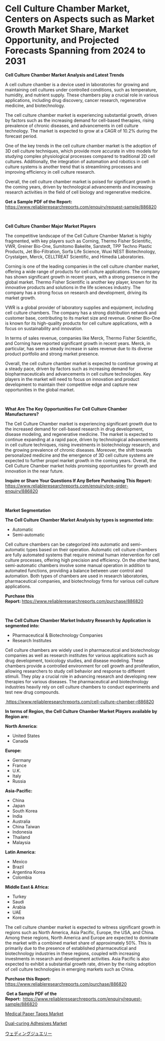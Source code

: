 <p><h1>Cell Culture Chamber Market, Centers on Aspects such as Market Growth Market Share, Market Opportunity, and Projected Forecasts Spanning from 2024 to 2031</h1></p><p><strong>Cell Culture Chamber Market Analysis and Latest Trends</strong></p>
<p><p>A cell culture chamber is a device used in laboratories for growing and maintaining cell cultures under controlled conditions, such as temperature, humidity, and nutrient supply. These chambers play a crucial role in various applications, including drug discovery, cancer research, regenerative medicine, and biotechnology.</p><p>The cell culture chamber market is experiencing substantial growth, driven by factors such as the increasing demand for cell-based therapies, rising prevalence of chronic diseases, and advancements in cell culture technology. The market is expected to grow at a CAGR of 10.2% during the forecast period.</p><p>One of the key trends in the cell culture chamber market is the adoption of 3D cell culture techniques, which provide more accurate in vitro models for studying complex physiological processes compared to traditional 2D cell cultures. Additionally, the integration of automation and robotics in cell culture systems is another trend that is streamlining processes and improving efficiency in cell culture research.</p><p>Overall, the cell culture chamber market is poised for significant growth in the coming years, driven by technological advancements and increasing research activities in the field of cell biology and regenerative medicine.</p></p>
<p><strong>Get a Sample PDF of the Report:&nbsp;</strong> <a href="https://www.reliableresearchreports.com/enquiry/request-sample/886820">https://www.reliableresearchreports.com/enquiry/request-sample/886820</a></p>
<p>&nbsp;</p>
<p><strong>Cell Culture Chamber Major Market Players</strong></p>
<p><p>The competitive landscape of the Cell Culture Chamber Market is highly fragmented, with key players such as Corning, Thermo Fisher Scientific, VWR, Greiner Bio-One, Sumitomo Bakelite, Sarstedt, TPP Techno Plastic Products, Jet Bio-Filtration, Sorfa Life Science, Wuxi NEST Biotechnology, Crystalgen, Merck, CELLTREAT Scientific, and Himedia Laboratories.</p><p>Corning is one of the leading companies in the cell culture chamber market, offering a wide range of products for cell culture applications. The company has shown significant growth in recent years, with a strong presence in the global market. Thermo Fisher Scientific is another key player, known for its innovative products and solutions in the life sciences industry. The company has a strong focus on research and development, driving its market growth.</p><p>VWR is a global provider of laboratory supplies and equipment, including cell culture chambers. The company has a strong distribution network and customer base, contributing to its market size and revenue. Greiner Bio-One is known for its high-quality products for cell culture applications, with a focus on sustainability and innovation.</p><p>In terms of sales revenue, companies like Merck, Thermo Fisher Scientific, and Corning have reported significant growth in recent years. Merck, in particular, has seen a steady increase in sales revenue due to its diverse product portfolio and strong market presence.</p><p>Overall, the cell culture chamber market is expected to continue growing at a steady pace, driven by factors such as increasing demand for biopharmaceuticals and advancements in cell culture technologies. Key players in the market will need to focus on innovation and product development to maintain their competitive edge and capture new opportunities in the global market.</p></p>
<p>&nbsp;</p>
<p><strong>What Are The Key Opportunities For Cell Culture Chamber Manufacturers?</strong></p>
<p><p>The Cell Culture Chamber market is experiencing significant growth due to the increased demand for cell-based research in drug development, disease modeling, and regenerative medicine. The market is expected to continue expanding at a rapid pace, driven by technological advancements in cell culture techniques, rising investments in biotechnology research, and the growing prevalence of chronic diseases. Moreover, the shift towards personalized medicine and the emergence of 3D cell culture systems are expected to further propel market growth in the coming years. Overall, the Cell Culture Chamber market holds promising opportunities for growth and innovation in the near future.</p></p>
<p><strong>Inquire or Share Your Questions If Any Before Purchasing This Report:</strong> <a href="https://www.reliableresearchreports.com/enquiry/pre-order-enquiry/886820">https://www.reliableresearchreports.com/enquiry/pre-order-enquiry/886820</a></p>
<p>&nbsp;</p>
<p><strong>Market Segmentation</strong></p>
<p><strong>The Cell Culture Chamber Market Analysis by types is segmented into:</strong></p>
<p><ul><li>Automatic</li><li>Semi-automatic</li></ul></p>
<p><p>Cell culture chambers can be categorized into automatic and semi-automatic types based on their operation. Automatic cell culture chambers are fully automated systems that require minimal human intervention for cell culture processes, offering high precision and efficiency. On the other hand, semi-automatic chambers involve some manual operation in addition to automated functions, providing a balance between user control and automation. Both types of chambers are used in research laboratories, pharmaceutical companies, and biotechnology firms for various cell culture applications.</p></p>
<p><strong>Purchase this Report:&nbsp;</strong><a href="https://www.reliableresearchreports.com/purchase/886820">https://www.reliableresearchreports.com/purchase/886820</a></p>
<p>&nbsp;</p>
<p><strong>The Cell Culture Chamber Market Industry Research by Application is segmented into:</strong></p>
<p><ul><li>Pharmaceutical & Biotechnology Companies</li><li>Research Institutes</li></ul></p>
<p><p>Cell culture chambers are widely used in pharmaceutical and biotechnology companies as well as research institutes for various applications such as drug development, toxicology studies, and disease modeling. These chambers provide a controlled environment for cell growth and proliferation, allowing researchers to study cell behavior and response to different stimuli. They play a crucial role in advancing research and developing new therapies for various diseases. The pharmaceutical and biotechnology industries heavily rely on cell culture chambers to conduct experiments and test new drug compounds.</p></p>
<p><a href="https://www.reliableresearchreports.com/cell-culture-chamber-r886820">&nbsp;https://www.reliableresearchreports.com/cell-culture-chamber-r886820</a></p>
<p><strong>In terms of Region, the Cell Culture Chamber Market Players available by Region are:</strong></p>
<p>
    <p> <strong> North America: </strong>
        <ul>
            <li>United States</li>
            <li>Canada</li>
        </ul>
        </p> 
    <p> <strong> Europe: </strong>
        <ul>
            <li>Germany</li>
            <li>France</li>
            <li>U.K.</li>
            <li>Italy</li>
            <li>Russia</li>
        </ul>
        </p> 
    <p> <strong> Asia-Pacific: </strong>
        <ul>
            <li>China</li>
            <li>Japan</li>
            <li>South Korea</li>
            <li>India</li>
            <li>Australia</li>
            <li>China Taiwan</li>
            <li>Indonesia</li>
            <li>Thailand</li>
            <li>Malaysia</li>
        </ul>
        </p> 
    <p> <strong> Latin America: </strong>
        <ul>
            <li>Mexico</li>
            <li>Brazil</li>
            <li>Argentina Korea</li>
            <li>Colombia</li>
        </ul>
        </p> 
    <p> <strong> Middle East & Africa: </strong>
        <ul>
            <li>Turkey</li>
            <li>Saudi</li>
            <li>Arabia</li>
            <li>UAE</li>
            <li>Korea</li>
        </ul>
    </p>
    </p>
<p><p>The cell culture chamber market is expected to witness significant growth in regions such as North America, Asia Pacific, Europe, the USA, and China. Among these regions, North America and Europe are expected to dominate the market with a combined market share of approximately 50%. This is primarily due to the presence of established pharmaceutical and biotechnology industries in these regions, coupled with increasing investments in research and development activities. Asia Pacific is also expected to exhibit a substantial growth rate, driven by the rising adoption of cell culture technologies in emerging markets such as China.</p></p>
<p><strong>Purchase this Report: </strong><a href="https://www.reliableresearchreports.com/purchase/886820">https://www.reliableresearchreports.com/purchase/886820</a></p>
<p>&nbsp;<strong>Get a Sample PDF of the Report:&nbsp;&nbsp;</strong><a href="https://www.reliableresearchreports.com/enquiry/request-sample/886820">https://www.reliableresearchreports.com/enquiry/request-sample/886820</a></p>
<p><strong></strong></p>
<p><p><a href="https://github.com/RoccoManning/Market-Research-Report-List-4/blob/main/medical-paper-tapes-market.md">Medical Paper Tapes Market</a></p><p><a href="https://issuu.com/reportprime-2/docs/dual-curing-adhesives-market-size-2030.pptx">Dual-curing Adhesives Market</a></p><p><a href="https://github.com/nemesis2824/Market-Research-Report-List-1/blob/main/716082448580.md">ウェディングジュエリー</a></p></p>